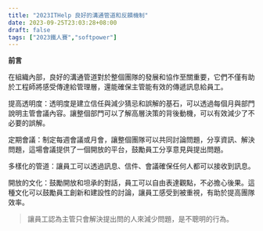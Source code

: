 ```yaml
---
title: "2023ITHelp 良好的溝通管道和反饋機制"
date: 2023-09-25T23:03:28+08:00
draft: false
tags: ["2023鐵人賽","softpower"]
---
```

**前言**

在組織內部，良好的溝通管道對於整個團隊的發展和協作至關重要，它們不僅有助於工程師將感受傳達給管理層，還能確保主管能有效的傳遞訊息給員工。

提高透明度：透明度是建立信任與減少猜忌和誤解的基石，可以透過每個月與部門說明主管會議內容。讓整個部門可以了解高層決策的背後動機，可以有效減少了不必要的誤解。

定期會議：制定每週會議或月會，讓整個團隊可以共同討論問題，分享資訊、解決問題，這場會議提供了一個開放的平台，鼓勵員工分享意見與提出問題。

多樣化的管道：讓員工可以透過訊息、信件、會議確保任何人都可以接收到訊息。

開放的文化：鼓勵開放和坦承的對話，員工可以自由表達觀點，不必擔心後果。這種文化可以鼓勵員工創新和建設性的討論，讓員工感受到被重視，有助於提高團隊效率。

> 讓員工認為主管只會解決提出問的人來減少問題，是不聰明的行為。